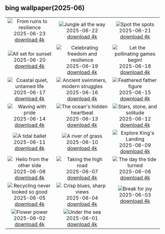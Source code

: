 ## bing wallpaper(2025-06)

|  |  |  |
| :----: | :----: | :----: |
| ![From ruins to resilience](https://cn.bing.com/th?id=OHR.DresdenElbe_EN-US2259441179_UHD.jpg&pid=hp&w=384&h=216&rs=1&c=4) <br/>2025-06-23 [download 4k](https://cn.bing.com/th?id=OHR.DresdenElbe_EN-US2259441179_UHD.jpg)| ![Jungle all the way](https://cn.bing.com/th?id=OHR.AmazonEcuador_EN-US2195278379_UHD.jpg&pid=hp&w=384&h=216&rs=1&c=4) <br/>2025-06-22 [download 4k](https://cn.bing.com/th?id=OHR.AmazonEcuador_EN-US2195278379_UHD.jpg)| ![Spot the spots](https://cn.bing.com/th?id=OHR.SerengetiGiraffe_EN-US2127484447_UHD.jpg&pid=hp&w=384&h=216&rs=1&c=4) <br/>2025-06-21 [download 4k](https://cn.bing.com/th?id=OHR.SerengetiGiraffe_EN-US2127484447_UHD.jpg)|
| ![All set for sunset](https://cn.bing.com/th?id=OHR.IcelandSolstice_EN-US2057542769_UHD.jpg&pid=hp&w=384&h=216&rs=1&c=4) <br/>2025-06-20 [download 4k](https://cn.bing.com/th?id=OHR.IcelandSolstice_EN-US2057542769_UHD.jpg)| ![Celebrating freedom and resilience](https://cn.bing.com/th?id=OHR.TexasCapitol_EN-US1992205396_UHD.jpg&pid=hp&w=384&h=216&rs=1&c=4) <br/>2025-06-19 [download 4k](https://cn.bing.com/th?id=OHR.TexasCapitol_EN-US1992205396_UHD.jpg)| ![Let the pollinating games begin!](https://cn.bing.com/th?id=OHR.AsianSwallowtail_EN-US1924189362_UHD.jpg&pid=hp&w=384&h=216&rs=1&c=4) <br/>2025-06-18 [download 4k](https://cn.bing.com/th?id=OHR.AsianSwallowtail_EN-US1924189362_UHD.jpg)|
| ![Coastal quiet, untamed life](https://cn.bing.com/th?id=OHR.CumberlandOaks_EN-US1850139942_UHD.jpg&pid=hp&w=384&h=216&rs=1&c=4) <br/>2025-06-17 [download 4k](https://cn.bing.com/th?id=OHR.CumberlandOaks_EN-US1850139942_UHD.jpg)| ![Ancient swimmers, modern struggles](https://cn.bing.com/th?id=OHR.SeaTurtleBrazil_EN-US1789042400_UHD.jpg&pid=hp&w=384&h=216&rs=1&c=4) <br/>2025-06-16 [download 4k](https://cn.bing.com/th?id=OHR.SeaTurtleBrazil_EN-US1789042400_UHD.jpg)| ![Feathered father figure](https://cn.bing.com/th?id=OHR.RheaDad_EN-US1643943847_UHD.jpg&pid=hp&w=384&h=216&rs=1&c=4) <br/>2025-06-15 [download 4k](https://cn.bing.com/th?id=OHR.RheaDad_EN-US1643943847_UHD.jpg)|
| ![Waving with pride](https://cn.bing.com/th?id=OHR.FlagCapitolDC_EN-US1553861171_UHD.jpg&pid=hp&w=384&h=216&rs=1&c=4) <br/>2025-06-14 [download 4k](https://cn.bing.com/th?id=OHR.FlagCapitolDC_EN-US1553861171_UHD.jpg)| ![The ocean's hidden heartbeat](https://cn.bing.com/th?id=OHR.SanMiguelAzores_EN-US2785372768_UHD.jpg&pid=hp&w=384&h=216&rs=1&c=4) <br/>2025-06-13 [download 4k](https://cn.bing.com/th?id=OHR.SanMiguelAzores_EN-US2785372768_UHD.jpg)| ![Stars, stone, and solitude](https://cn.bing.com/th?id=OHR.BigBendChisos_EN-US9433220487_UHD.jpg&pid=hp&w=384&h=216&rs=1&c=4) <br/>2025-06-12 [download 4k](https://cn.bing.com/th?id=OHR.BigBendChisos_EN-US9433220487_UHD.jpg)|
| ![A tidal ballet](https://cn.bing.com/th?id=OHR.FlamingosNamibia_EN-US9397449472_UHD.jpg&pid=hp&w=384&h=216&rs=1&c=4) <br/>2025-06-11 [download 4k](https://cn.bing.com/th?id=OHR.FlamingosNamibia_EN-US9397449472_UHD.jpg)| ![A river of grass](https://cn.bing.com/th?id=OHR.AerialEverglades_EN-US9045585896_UHD.jpg&pid=hp&w=384&h=216&rs=1&c=4) <br/>2025-06-10 [download 4k](https://cn.bing.com/th?id=OHR.AerialEverglades_EN-US9045585896_UHD.jpg)| ![Explore King's Landing](https://cn.bing.com/th?id=OHR.DubrovnikTwilight_EN-US9005720216_UHD.jpg&pid=hp&w=384&h=216&rs=1&c=4) <br/>2025-06-09 [download 4k](https://cn.bing.com/th?id=OHR.DubrovnikTwilight_EN-US9005720216_UHD.jpg)|
| ![Hello from the other side](https://cn.bing.com/th?id=OHR.StellarSeaLions_EN-US8941740506_UHD.jpg&pid=hp&w=384&h=216&rs=1&c=4) <br/>2025-06-08 [download 4k](https://cn.bing.com/th?id=OHR.StellarSeaLions_EN-US8941740506_UHD.jpg)| ![Taking the high road](https://cn.bing.com/th?id=OHR.PacificCrestTrail_EN-US8903844619_UHD.jpg&pid=hp&w=384&h=216&rs=1&c=4) <br/>2025-06-07 [download 4k](https://cn.bing.com/th?id=OHR.PacificCrestTrail_EN-US8903844619_UHD.jpg)| ![The day the tide turned](https://cn.bing.com/th?id=OHR.NormandyBeach_EN-US8863709180_UHD.jpg&pid=hp&w=384&h=216&rs=1&c=4) <br/>2025-06-06 [download 4k](https://cn.bing.com/th?id=OHR.NormandyBeach_EN-US8863709180_UHD.jpg)|
| ![Recycling never looked so good](https://cn.bing.com/th?id=OHR.OlivaresMural_EN-US8824492734_UHD.jpg&pid=hp&w=384&h=216&rs=1&c=4) <br/>2025-06-05 [download 4k](https://cn.bing.com/th?id=OHR.OlivaresMural_EN-US8824492734_UHD.jpg)| ![Crisp blues, sharp views](https://cn.bing.com/th?id=OHR.CalaLuna_EN-US8760708047_UHD.jpg&pid=hp&w=384&h=216&rs=1&c=4) <br/>2025-06-04 [download 4k](https://cn.bing.com/th?id=OHR.CalaLuna_EN-US8760708047_UHD.jpg)| ![Break for joy](https://cn.bing.com/th?id=OHR.BicyclesUtrecht_EN-US8449213938_UHD.jpg&pid=hp&w=384&h=216&rs=1&c=4) <br/>2025-06-03 [download 4k](https://cn.bing.com/th?id=OHR.BicyclesUtrecht_EN-US8449213938_UHD.jpg)|
| ![Flower power](https://cn.bing.com/th?id=OHR.EchinaceaButterfly_EN-US8404044892_UHD.jpg&pid=hp&w=384&h=216&rs=1&c=4) <br/>2025-06-02 [download 4k](https://cn.bing.com/th?id=OHR.EchinaceaButterfly_EN-US8404044892_UHD.jpg)| ![Under the sea](https://cn.bing.com/th?id=OHR.GrandeTerreReef_EN-US8351815569_UHD.jpg&pid=hp&w=384&h=216&rs=1&c=4) <br/>2025-06-01 [download 4k](https://cn.bing.com/th?id=OHR.GrandeTerreReef_EN-US8351815569_UHD.jpg)|
